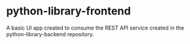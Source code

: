 # python-library-frontend
A basic UI app created to consume the REST API service created in the python-library-backend repository.
